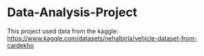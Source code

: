 # Data-Analysis-Project
This project used data from the kaggle:
https://www.kaggle.com/datasets/nehalbirla/vehicle-dataset-from-cardekho

